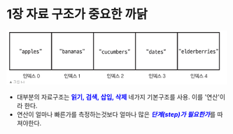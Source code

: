 # **1장 자료 구조가 중요한 까닭**

<img src="../image/1-1.png" width="600px"  alt="인덱스"></img>

- 대부분의 자료구조는 <span style="color:blue">**읽기, 검색, 삽입, 삭제**</span> 네가지 기본구조를 사용. 이를 '연산'이라 한다.
- 연산이 얼마나 빠른가를 측정하는것보다 얼마나 많은 <span style="color:blue">***단계(step)가 필요한가***</span>를 따져야한다.